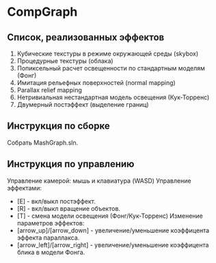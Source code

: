 # CompGraph
## Список, реализованных эффектов
1) Кубические текстуры в режиме окружающей среды (skybox)
2) Процедурные текстуры (облака)
3) Попиксельный расчет освещенности по стандартным моделям (Фонг)
4) Имитация рельефных поверхностей (normal mapping)
5) Parallax relief mapping
6) Нетривиальная нестандартная модель освещения (Кук-Торренс) 
7) Двумерный постэффект (выделение границ)

## Инструкция по сборке
Собрать MashGraph.sln.

## Инструкция по управлению
Управление камерой: мышь и клавиатура (WASD)
Управление эффектами: 
 - [E] - вкл/выкл постэффект. 
 - [R] - вкл/выкл вращение объектов. 
 - [T] - смена модели освещения (Фонг/Кук-Торренс)
Изменение параметров эффектов: 
 - [arrow_up]/[arrow_down] - увеличение/уменьшение коэффицента эффекта параллакса. 
 - [arrow_left]/[arrow_right] - увеличение/уменьшение коэффицента блика в модели Фонга. 

